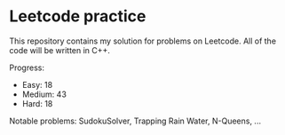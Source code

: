 # Leetcode practice

This repository contains my solution for problems on Leetcode. All of the code will be written in C++.

Progress:

- Easy: 18
- Medium: 43
- Hard: 18

Notable problems: SudokuSolver, Trapping Rain Water, N-Queens, ...
